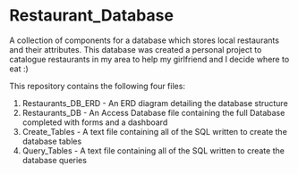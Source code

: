 # Restaurant_Database
A collection of components for a database which stores local restaurants and their attributes. This database was created a personal project to catalogue restaurants in my area to help my girlfriend and I decide where to eat :)

This repository contains the following four files:

1. Restaurants_DB_ERD - An ERD diagram detailing the database structure
2. Restaurants_DB - An Access Database file containing the full Database completed with forms and a dashboard
3. Create_Tables - A text file containing all of the SQL written to create the database tables
4. Query_Tables - A text file containing all of the SQL written to create the database queries

